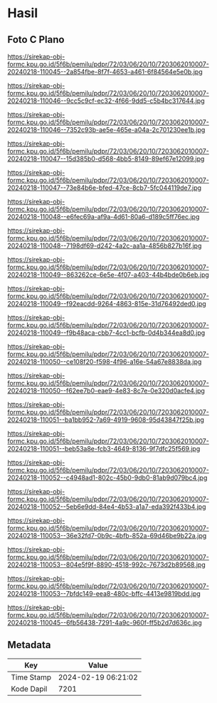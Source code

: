 # Hasil

## Foto C Plano

https://sirekap-obj-formc.kpu.go.id/5f6b/pemilu/pdpr/72/03/06/20/10/7203062010007-20240218-110045--2a854fbe-8f7f-4653-a461-6f84564e5e0b.jpg

https://sirekap-obj-formc.kpu.go.id/5f6b/pemilu/pdpr/72/03/06/20/10/7203062010007-20240218-110046--9cc5c9cf-ec32-4f66-9dd5-c5b4bc317644.jpg

https://sirekap-obj-formc.kpu.go.id/5f6b/pemilu/pdpr/72/03/06/20/10/7203062010007-20240218-110046--7352c93b-ae5e-465e-a04a-2c701230ee1b.jpg

https://sirekap-obj-formc.kpu.go.id/5f6b/pemilu/pdpr/72/03/06/20/10/7203062010007-20240218-110047--15d385b0-d568-4bb5-8149-89ef67e12099.jpg

https://sirekap-obj-formc.kpu.go.id/5f6b/pemilu/pdpr/72/03/06/20/10/7203062010007-20240218-110047--73e84b6e-bfed-47ce-8cb7-5fc044119de7.jpg

https://sirekap-obj-formc.kpu.go.id/5f6b/pemilu/pdpr/72/03/06/20/10/7203062010007-20240218-110048--e6fec69a-af9a-4d61-80a6-d189c5ff76ec.jpg

https://sirekap-obj-formc.kpu.go.id/5f6b/pemilu/pdpr/72/03/06/20/10/7203062010007-20240218-110048--7198df69-d242-4a2c-aa1a-4856b827b16f.jpg

https://sirekap-obj-formc.kpu.go.id/5f6b/pemilu/pdpr/72/03/06/20/10/7203062010007-20240218-110049--863262ce-6e5e-4f07-a403-44b4bde0b6eb.jpg

https://sirekap-obj-formc.kpu.go.id/5f6b/pemilu/pdpr/72/03/06/20/10/7203062010007-20240218-110049--f92eacdd-9264-4863-815e-31d76492ded0.jpg

https://sirekap-obj-formc.kpu.go.id/5f6b/pemilu/pdpr/72/03/06/20/10/7203062010007-20240218-110049--f9b48aca-cbb7-4cc1-bcfb-0d4b344ea8d0.jpg

https://sirekap-obj-formc.kpu.go.id/5f6b/pemilu/pdpr/72/03/06/20/10/7203062010007-20240218-110050--ce108f20-f598-4f96-a16e-54a67e8838da.jpg

https://sirekap-obj-formc.kpu.go.id/5f6b/pemilu/pdpr/72/03/06/20/10/7203062010007-20240218-110050--f62ee7b0-eae9-4e83-8c7e-0e320d0acfe4.jpg

https://sirekap-obj-formc.kpu.go.id/5f6b/pemilu/pdpr/72/03/06/20/10/7203062010007-20240218-110051--ba1bb952-7a69-4919-9608-95d43847f25b.jpg

https://sirekap-obj-formc.kpu.go.id/5f6b/pemilu/pdpr/72/03/06/20/10/7203062010007-20240218-110051--beb53a8e-fcb3-4649-8136-9f7dfc25f569.jpg

https://sirekap-obj-formc.kpu.go.id/5f6b/pemilu/pdpr/72/03/06/20/10/7203062010007-20240218-110052--c4948ad1-802c-45b0-9db0-81ab9d079bc4.jpg

https://sirekap-obj-formc.kpu.go.id/5f6b/pemilu/pdpr/72/03/06/20/10/7203062010007-20240218-110052--5eb6e9dd-84e4-4b53-a1a7-eda392f433b4.jpg

https://sirekap-obj-formc.kpu.go.id/5f6b/pemilu/pdpr/72/03/06/20/10/7203062010007-20240218-110053--36e32fd7-0b9c-4bfb-852a-69d46be9b22a.jpg

https://sirekap-obj-formc.kpu.go.id/5f6b/pemilu/pdpr/72/03/06/20/10/7203062010007-20240218-110053--804e5f9f-8890-4518-992c-7673d2b89568.jpg

https://sirekap-obj-formc.kpu.go.id/5f6b/pemilu/pdpr/72/03/06/20/10/7203062010007-20240218-110053--7bfdc149-eea8-480c-bffc-4413e9819bdd.jpg

https://sirekap-obj-formc.kpu.go.id/5f6b/pemilu/pdpr/72/03/06/20/10/7203062010007-20240218-110045--6fb56438-7291-4a9c-960f-ff5b2d7d636c.jpg


## Metadata

| Key        | Value               |
| ---------- | ------------------- |
| Time Stamp | 2024-02-19 06:21:02 |
| Kode Dapil | 7201                |



